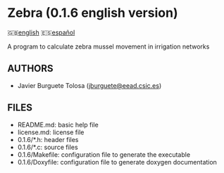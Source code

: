 Zebra (0.1.6 english version)
=============================

:uk:[english](README.md) :es:[español](README.es.md)

A program to calculate zebra mussel movement in irrigation networks

AUTHORS
-------

* Javier Burguete Tolosa (jburguete@eead.csic.es)

FILES
-----

* README.md: basic help file
* license.md: license file
* 0.1.6/\*.h: header files
* 0.1.6/\*.c: source files
* 0.1.6/Makefile: configuration file to generate the executable
* 0.1.6/Doxyfile: configuration file to generate doxygen documentation
